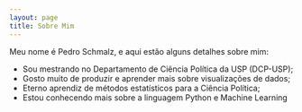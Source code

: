 ```yaml
---
layout: page
title: Sobre Mim
---
```


Meu nome é Pedro Schmalz, e aqui estão alguns detalhes sobre mim:

- Sou mestrando no Departamento de Ciência Política da USP (DCP-USP);
- Gosto muito de produzir e aprender mais sobre visualizações de dados;
- Eterno aprendiz de métodos estatísticos para a Ciência Política;
- Estou conhecendo mais sobre a linguagem Python e Machine Learning

